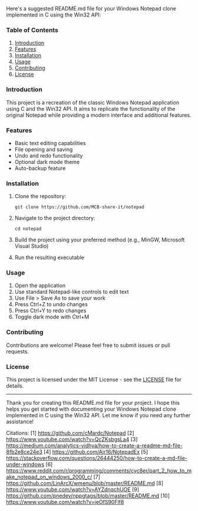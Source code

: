 Here's a suggested README.md file for your Windows Notepad clone implemented in C using the Win32 API:

### Table of Contents

1. [Introduction](#introduction)
2. [Features](#features)
3. [Installation](#installation)
4. [Usage](#usage)
5. [Contributing](#contributing)
6. [License](#license)

### Introduction

This project is a recreation of the classic Windows Notepad application using C and the Win32 API. It aims to replicate the functionality of the original Notepad while providing a modern interface and additional features.

### Features

- Basic text editing capabilities
- File opening and saving
- Undo and redo functionality
- Optional dark mode theme
- Auto-backup feature

### Installation

1. Clone the repository:
   ```
   git clone https://github.com/MCB-share-it/notepad
   ```

2. Navigate to the project directory:
   ```
   cd notepad
   ```

3. Build the project using your preferred method (e.g., MinGW, Microsoft Visual Studio)

4. Run the resulting executable

### Usage

1. Open the application
2. Use standard Notepad-like controls to edit text
3. Use File > Save As to save your work
4. Press Ctrl+Z to undo changes
5. Press Ctrl+Y to redo changes
6. Toggle dark mode with Ctrl+M

### Contributing

Contributions are welcome! Please feel free to submit issues or pull requests.

### License

This project is licensed under the MIT License - see the [LICENSE](LICENSE) file for details.

---

Thank you for creating this README.md file for your project. I hope this helps you get started with documenting your Windows Notepad clone implemented in C using the Win32 API. Let me know if you need any further assistance!

Citations:
[1] https://github.com/cMardc/Notepad
[2] https://www.youtube.com/watch?v=QcZKsbgsLa4
[3] https://medium.com/analytics-vidhya/how-to-create-a-readme-md-file-8fb2e8ce24e3
[4] https://github.com/Air16/NotepadEx
[5] https://stackoverflow.com/questions/26444250/how-to-create-a-md-file-under-windows
[6] https://www.reddit.com/r/programming/comments/cyc8er/part_2_how_to_make_notepad_on_windows_2000_c/
[7] https://github.com/LinArcX/wmenu/blob/master/README.md
[8] https://www.youtube.com/watch?v=AYZdnqchUOE
[9] https://github.com/pnedev/nppgtags/blob/master/README.md
[10] https://www.youtube.com/watch?v=jeOfS90Flf8
